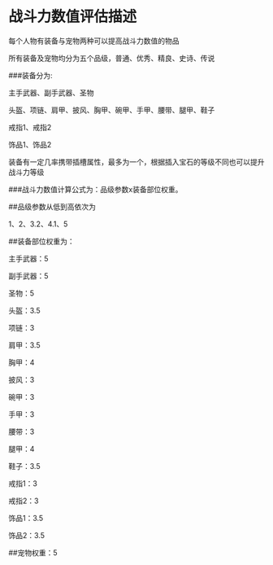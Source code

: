 # 战斗力数值评估描述

每个人物有装备与宠物两种可以提高战斗力数值的物品 

所有装备及宠物均分为五个品级，普通、优秀、精良、史诗、传说

###装备分为:

主手武器、副手武器、圣物

头盔、项链、肩甲、披风、胸甲、碗甲、手甲、腰带、腿甲、鞋子

戒指1、戒指2

饰品1、饰品2

装备有一定几率携带插槽属性，最多为一个，根据插入宝石的等级不同也可以提升战斗力等级

###战斗力数值计算公式为：品级参数x装备部位权重。

##品级参数从低到高依次为

1、2、3.2、4.1、5

##装备部位权重为：

主手武器：5

副手武器：5

圣物：5

头盔：3.5

项链：3

肩甲：3.5

胸甲：4

披风：3

碗甲：3

手甲：3

腰带：3

腿甲：4

鞋子：3.5

戒指1：3

戒指2：3

饰品1：3.5

饰品2：3.5

##宠物权重：5

